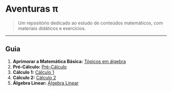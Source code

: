 # Aventuras π

> Um repositório dedicado ao estudo de conteúdos matemáticos, com materiais didáticos e exercícios.<br>

---
## Guia

1. **Aprimorar a Matemática Básica:** [Tópicos em álgebra](/algebra)
2. **Pré-Cálculo:** [Pré-Cálculo](/pre-calculo)
3. **Cálculo 1:** [Cálculo 1](/calculo1)
4. **Cálculo 2:** [Cálculo 2](/integrais)
5. **Álgebra Linear:** [Álgebra Linear](/linear)
